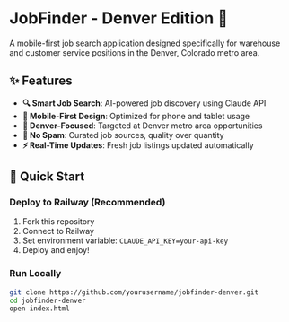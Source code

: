 # JobFinder - Denver Edition 🎯

A mobile-first job search application designed specifically for warehouse and customer service positions in the Denver, Colorado metro area.

## ✨ Features

- **🔍 Smart Job Search**: AI-powered job discovery using Claude API
- **📱 Mobile-First Design**: Optimized for phone and tablet usage
- **🎯 Denver-Focused**: Targeted at Denver metro area opportunities
- **🚫 No Spam**: Curated job sources, quality over quantity
- **⚡ Real-Time Updates**: Fresh job listings updated automatically

## 🚀 Quick Start

### Deploy to Railway (Recommended)
1. Fork this repository
2. Connect to Railway
3. Set environment variable: `CLAUDE_API_KEY=your-api-key`
4. Deploy and enjoy!

### Run Locally
```bash
git clone https://github.com/yourusername/jobfinder-denver.git
cd jobfinder-denver
open index.html
